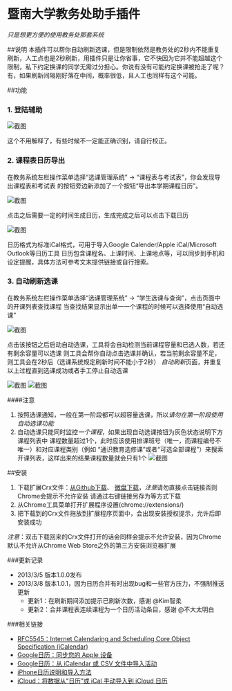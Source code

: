暨南大学教务处助手插件
============
*只是想更方便的使用教务处那套系统*

##说明
本插件可以帮你自动刷新选课，但是限制依然是教务处的2秒内不能重复刷新，人工点也是2秒刷新，用插件只是让你省事，它不快因为它并不能超越这个限制，私下约定换课的同学无需过分担心。你说有没有可能约定换课被抢走了呢？有，如果刷新间隔刚好落在中间，概率很低，且人工也同样有这个可能。

##功能

### 1. 登陆辅助

![截图](http://horsley.github.com/jwc-helper/screenshots/s1.png "验证码识别")

这个不用解释了，有些时候不一定能正确识别，请自行校正。

### 2. 课程表日历导出
在教务系统左栏操作菜单选择“选课管理系统” -> “课程表与考试表”，你会发现导出课程表和考试表
的按钮旁边新添加了一个按钮“导出本学期课程日历”。

![截图](http://horsley.github.com/jwc-helper/screenshots/s2.png "日历导出")

点击之后需要一定的时间生成日历，生成完成之后可以点击下载日历

![截图](http://horsley.github.com/jwc-helper/screenshots/s3.png "日历导出")

日历格式为标准iCal格式，可用于导入Google Calender/Apple iCal/Microsoft Outlook等日历工具
日历包含课程名、上课时间、上课地点等，可以同步到手机和设定提醒，具体方法可参考文末提供链接或自行搜索。

### 3. 自动刷新选课
在教务系统左栏操作菜单选择“选课管理系统” -> “学生选课与查询”，点击页面中的开课列表查找课程
当查找结果显示出单一一个课程的时候可以选择使用“自动选课”

![截图](http://horsley.github.com/jwc-helper/screenshots/s4.png "自动选课")

点击该按钮之后启动自动选课，工具将会自动检测当前课程容量和已选人数，若还有剩余容量可以选课
则工具会帮你自动点击选课并确认，若当前剩余容量不足，则工具会在2秒后（选课系统规定刷新时间不能小于2秒）
*自动刷新*页面，并重复以上过程直到选课成功或者手工停止自动选课

![截图](http://horsley.github.com/jwc-helper/screenshots/s5.png "自动选课")
![截图](http://horsley.github.com/jwc-helper/screenshots/s6.png "自动选课")

####注意
1. 按照选课通知，一般在第一阶段都可以超容量选课，所以*请勿在第一阶段使用自动选课功能*
2. 自动选课只能同时监控*一个课程*，如果出现自动选课按钮为灰色状态说明下方课程列表中
课程数量超过1个，此时应该使用排课班号（唯一，而课程编号不唯一）和对应课程类别（例如
“通识教育选修课”或者“可选全部课程”）来搜索开课列表，这样出来的结果课程数量就会只有1个
![截图](http://horsley.github.com/jwc-helper/screenshots/s7.png "不能自动选课")



##安装

1. 下载扩展Crx文件：[从Github下载](http://horsley.github.com/jwc-helper/jwc-helper.crx)、
[微盘下载](http://vdisk.weibo.com/s/sxLQx)，*注意*请勿直接点击链接否则Chrome会提示不允许安装
请通过右键链接另存为等方式下载
2. 从Chrome工具菜单打开扩展程序设置(chrome://extensions/)
3. 把下载到的Crx文件拖放到扩展程序页面中，会出现安装授权提示，允许后即安装成功

*注意*：双击下载回来的Crx文件打开的话会同样会提示不允许安装，因为Chrome默认不允许从Chrome Web Store之外的第三方安装浏览器扩展

###更新记录
+ 2013/3/5 版本1.0.0发布
+ 2013/3/8 版本1.0.1，因为日历合并有时出现bug和一些官方压力，不强制推送更新
    - 更新1：在刷新期间添加提示已刷新次数，感谢 @Kim智柔
    - 更新2：合并课程表连续课程为一个日历活动条目，感谢 @不大太明白

###相关链接
+ [RFC5545：Internet Calendaring and Scheduling Core Object Specification (iCalendar)](http://tools.ietf.org/html/rfc5545)
+ [Google日历：同步您的 Apple 设备](http://support.google.com/calendar/bin/answer.py?hl=zh-Hans&answer=151674)
+ [Google日历：从 iCalendar 或 CSV 文件中导入活动](http://support.google.com/calendar/bin/answer.py?hl=zh-Hans&answer=37118)
+ [iPhone日历说明和导入方法](http://apple.178.com/201103/93488614354.html)
+ [iCloud：将数据从“日历”或 iCal 手动导入到 iCloud 日历](http://support.apple.com/kb/HT4967?viewlocale=zh_CN)